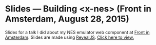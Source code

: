 # Slides — Building &lt;x-nes&gt; (Front in Amsterdam, August 28, 2015)

Slides for a talk I did about my NES emulator web component at [Front in Amsterdam](http://frontinamsterdam.nl/). Slides are made using [RevealJS](http://lab.hakim.se/reveal-js/#/).
[Click here to view.](http://koenkivits.github.io/slides/20150828-frontinamsterdam/)